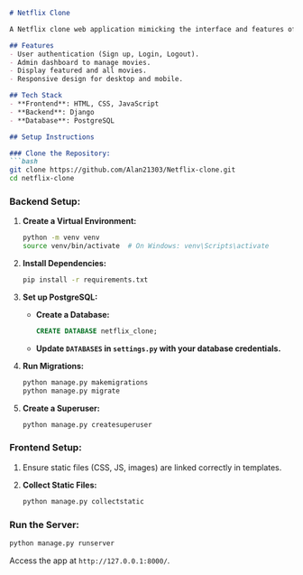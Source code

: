 ```markdown
# Netflix Clone

A Netflix clone web application mimicking the interface and features of Netflix. Built using HTML, CSS, JavaScript, Django, and PostgreSQL.

## Features
- User authentication (Sign up, Login, Logout).
- Admin dashboard to manage movies.
- Display featured and all movies.
- Responsive design for desktop and mobile.

## Tech Stack
- **Frontend**: HTML, CSS, JavaScript
- **Backend**: Django
- **Database**: PostgreSQL

## Setup Instructions

### Clone the Repository:
```bash
git clone https://github.com/Alan21303/Netflix-clone.git
cd netflix-clone
```

### Backend Setup:

1. **Create a Virtual Environment:**
    ```bash
    python -m venv venv
    source venv/bin/activate  # On Windows: venv\Scripts\activate
    ```

2. **Install Dependencies:**
    ```bash
    pip install -r requirements.txt
    ```

3. **Set up PostgreSQL:**

   - **Create a Database:**
     ```sql
     CREATE DATABASE netflix_clone;
     ```

   - **Update `DATABASES` in `settings.py` with your database credentials.**

4. **Run Migrations:**
    ```bash
    python manage.py makemigrations
    python manage.py migrate
    ```

5. **Create a Superuser:**
    ```bash
    python manage.py createsuperuser
    ```

### Frontend Setup:

1. Ensure static files (CSS, JS, images) are linked correctly in templates.

2. **Collect Static Files:**
    ```bash
    python manage.py collectstatic
    ```

### Run the Server:
```bash
python manage.py runserver
```

Access the app at `http://127.0.0.1:8000/`.

```

